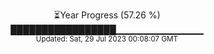 <p align="center">
⏳Year Progress (57.26 %) <br>
█████████████████▁▁▁▁▁▁▁▁▁▁▁▁▁ <br>
<sub>Updated: Sat, 29 Jul 2023 00:08:07 GMT</sub>
</p>

